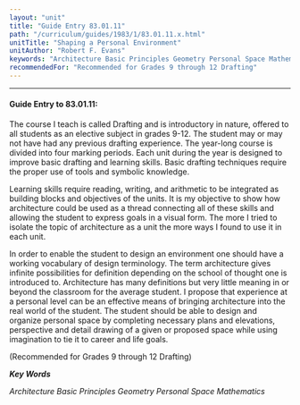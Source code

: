 ```yaml
---
layout: "unit"
title: "Guide Entry 83.01.11"
path: "/curriculum/guides/1983/1/83.01.11.x.html"
unitTitle: "Shaping a Personal Environment"
unitAuthor: "Robert F. Evans"
keywords: "Architecture Basic Principles Geometry Personal Space Mathematics"
recommendedFor: "Recommended for Grades 9 through 12 Drafting"
---
```

<body>
<hr/>
<h4>
Guide Entry to 83.01.11:
</h4>
The course I teach is called Drafting and is introductory in nature, offered to all students as an elective subject in grades 9-12.  The student may or may not have had any previous drafting experience.  The year-long course is divided into four marking periods.  Each unit during the year is designed to improve basic drafting and learning skills.  Basic drafting techniques require the proper use of tools and symbolic knowledge.
<p>
Learning skills require reading, writing, and arithmetic to be integrated as building blocks and objectives of the units.  It is my objective to show how architecture could be used as a thread connecting all of these skills and allowing the student to express goals in a visual form.  The more I tried to isolate the topic of architecture as a unit the more ways I found to use it in each unit.
</p>
<p>
In order to enable the student to design an environment one should have a working vocabulary of design terminology.  The term architecture gives infinite possibilities for definition depending on the school of thought one is introduced to.  Architecture has many definitions but very little meaning in or beyond the classroom for the average student.  I propose that experience at a personal level can be an effective means of bringing architecture into the real world of the student.  The student should be able to design and organize personal space by completing necessary plans and elevations, perspective and detail drawing of a given or proposed space while using imagination to tie it to career and life goals.
</p>
<p>
(Recommended for Grades 9 through 12 Drafting)
</p>
<p>
<b>
<i>
Key Words
</i>
</b>
<br/>
</p>
<p>
<i>
Architecture Basic Principles Geometry Personal Space Mathematics
</i>
</p>
</body>